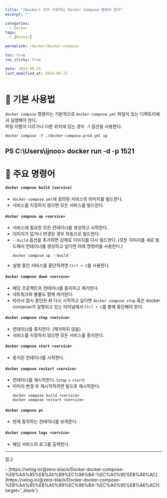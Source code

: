 ```yaml
---
title: "[Docker] 자주 사용하는 Docker Compose 명령어 정리"
excerpt: ""

categories:
  - Docker
tags:
  - [Docker]

permalink: /docker/docker-compose

toc: true
toc_sticky: true

date: 2024-09-25
last_modified_at: 2024-09-25
---
```


# 👑 기본 사용법
`docker compose` 명령어는 기본적으로 `docker-compose.yml` 파일이 있는 디렉토리에서 실행해야 한다.  
파일 이름이 다르거나 다른 위치에 있는 경우 `-f` 옵션을 사용한다.

```
docker compose -f ./docker-compose.prod.yml up
```
PS C:\Users\ijnoo> docker run -d -p 1521
---

# 🍰 주요 명령어

#### `docker compose build [service]`
- `docker-compose.yml`에 정의된 서비스의 이미지를 빌드한다.
- 서비스를 지정하지 않으면 모든 서비스를 빌드한다.

#### `docker compose up <service>`
- 서비스에 필요한 모든 컨테이너를 생성하고 시작한다.
- 이미지가 없거나 변경된 경우 자동으로 빌드한다.
- `--build` 옵션을 추가하면 강제로 이미지를 다시 빌드한다. (모든 이미지를 새로 빌드해서 컨테이너를 생성하고 싶다면 아래 명령어를 사용한다.)
   ```
   docker compose up --build
   ```
 - 실행 중인 서비스를 중단하려면 `Ctrl + C`를 사용한다.

#### `docker compose down <service>`
- 해당 프로젝트의 컨테이너를 중지하고 제거한다.
- 네트워크와 볼륨도 함께 제거된다.
- 따라서 잠시 중단한 뒤 다시 시작하고 싶다면 `docker compose stop` 혹은 docker compose가 실행되고 있는 터미널에서 `Ctrl + C`를 통해 중단해야 한다.

#### `docker compose stop <service>`
- 컨테이너를 중지한다. (제거하지 않음)
- 서비스를 지정하지 않으면 모든 서비스를 중지한다.

#### `docker compose start <service>`
- 중지된 컨테이너를 시작한다.

#### `docker compose restart <service>`
- 컨테이너를 재시작한다. (`stop` + `start`)
- 이미지 변경 후 재시작하려면 빌드후 재시작한다:
   ```
   docker compose build <service>
   docker compose restart <service>
   ```

#### `docker compose ps`
- 현재 동작하는 컨테이너를 보여준다.

#### `docker compose logs <service>`
- 해당 서비스의 로그를 출력한다.


---

<p class='ref'>참고</p>
- [https://velog.io/@zero-black/Docker-docker-compose-%EB%AA%85%EB%A0%B9%EC%96%B4-%EC%A0%95%EB%A6%AC](https://velog.io/@zero-black/Docker-docker-compose-%EB%AA%85%EB%A0%B9%EC%96%B4-%EC%A0%95%EB%A6%AC){: target='_blank'}